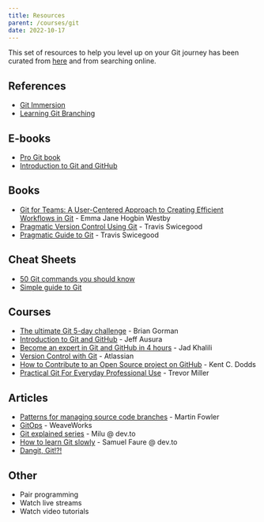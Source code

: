 ```yaml
---
title: Resources
parent: /courses/git
date: 2022-10-17
---
```


This set of resources to help you level up on your Git journey
has been curated from [here](https://dev.to/anaveecodes/how-to-get-better-with-git-25d1) and
from searching online.

## References

- [Git Immersion](https://gitimmersion.com/index.html)
- [Learning Git Branching](https://learngitbranching.js.org/)

## E-books

- [Pro Git book](https://git-scm.com/book/en/v2)
- [Introduction to Git and GitHub](https://hackernoon.com/step-to-step-ebook-to-learn-the-git-and-github-basics-ag4833pd)

## Books

- [Git for Teams: A User-Centered Approach to Creating Efficient Workflows in Git](https://www.amazon.com/Git-Teams-User-Centered-Efficient-Workflows/dp/1491911182) - Emma Jane Hogbin Westby
- [Pragmatic Version Control Using Git](https://pragprog.com/titles/tsgit/pragmatic-version-control-using-git/) - Travis Swicegood
- [Pragmatic Guide to Git](https://pragprog.com/titles/tsgit/pragmatic-version-control-using-git/) - Travis Swicegood

## Cheat Sheets

- [50 Git commands you should know](https://www.freecodecamp.org/news/git-cheat-sheet/)
- [Simple guide to Git](http://up1.github.io/git-guide/index.html)

## Courses

- [The ultimate Git 5-day challenge](https://www.udemy.com/course/the-ultimate-git-5-day-challenge) - Brian Gorman
- [Introduction to Git and GitHub](https://thegymnasium.com/courses/GYM/006/0/about) - Jeff Ausura
- [Become an expert in Git and GitHub in 4 hours](https://www.udemy.com/course/git-expert-4-hours/) - Jad Khalili
- [Version Control with Git](https://www.coursera.org/learn/version-control-with-git) - Atlassian
- [How to Contribute to an Open Source project on GitHub](https://egghead.io/courses/how-to-contribute-to-an-open-source-project-on-github) - Kent C. Dodds
- [Practical Git For Everyday Professional Use](https://egghead.io/courses/practical-git-for-everyday-professional-use) - Trevor Miller

## Articles

- [Patterns for managing source code branches](https://martinfowler.com/articles/branching-patterns.html) - Martin Fowler
- [GitOps](https://www.weave.works/technologies/gitops/) - WeaveWorks
- [Git explained series](https://dev.to/milu_franz/series/6989) - Milu @ dev.to
- [How to learn Git slowly](https://dev.to/samuelfaure/how-to-learn-git-slowly-38fa) - Samuel Faure @ dev.to
- [Dangit, Git!?!](https://dangitgit.com/)

## Other

- Pair programming
- Watch live streams
- Watch video tutorials
